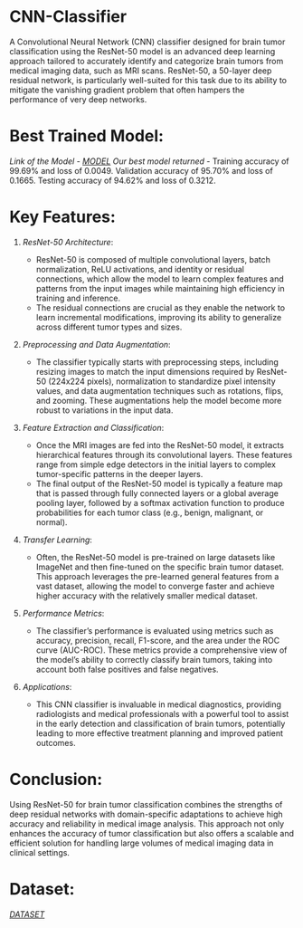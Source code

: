 # CNN-Classifier

A Convolutional Neural Network (CNN) classifier designed for brain tumor classification using the ResNet-50 model is an advanced deep learning approach tailored to accurately identify and categorize brain tumors from medical imaging data, such as MRI scans. ResNet-50, a 50-layer deep residual network, is particularly well-suited for this task due to its ability to mitigate the vanishing gradient problem that often hampers the performance of very deep networks.

# Best Trained Model:

*Link of the Model* - 
[*MODEL*](https://drive.google.com/file/d/1ggAWl4ab4pJQYaHJ6elvtT_ZR0dQzD20/view?usp=drive_link)
*Our best model returned* - 
Training accuracy of 99.69% and loss of 0.0049.
Validation accuracy of 95.70% and loss of 0.1665.
Testing accuracy of 94.62% and loss of 0.3212.


# Key Features:

1. *ResNet-50 Architecture*: 
   - ResNet-50 is composed of multiple convolutional layers, batch normalization, ReLU activations, and identity or residual connections, which allow the model to learn complex features and patterns from the input images while maintaining high efficiency in training and inference.
   - The residual connections are crucial as they enable the network to learn incremental modifications, improving its ability to generalize across different tumor types and sizes.

2. *Preprocessing and Data Augmentation*:
   - The classifier typically starts with preprocessing steps, including resizing images to match the input dimensions required by ResNet-50 (224x224 pixels), normalization to standardize pixel intensity values, and data augmentation techniques such as rotations, flips, and zooming. These augmentations help the model become more robust to variations in the input data.

3. *Feature Extraction and Classification*:
   - Once the MRI images are fed into the ResNet-50 model, it extracts hierarchical features through its convolutional layers. These features range from simple edge detectors in the initial layers to complex tumor-specific patterns in the deeper layers.
   - The final output of the ResNet-50 model is typically a feature map that is passed through fully connected layers or a global average pooling layer, followed by a softmax activation function to produce probabilities for each tumor class (e.g., benign, malignant, or normal).

4. *Transfer Learning*:
   - Often, the ResNet-50 model is pre-trained on large datasets like ImageNet and then fine-tuned on the specific brain tumor dataset. This approach leverages the pre-learned general features from a vast dataset, allowing the model to converge faster and achieve higher accuracy with the relatively smaller medical dataset.

5. *Performance Metrics*:
   - The classifier’s performance is evaluated using metrics such as accuracy, precision, recall, F1-score, and the area under the ROC curve (AUC-ROC). These metrics provide a comprehensive view of the model’s ability to correctly classify brain tumors, taking into account both false positives and false negatives.

6. *Applications*:
   - This CNN classifier is invaluable in medical diagnostics, providing radiologists and medical professionals with a powerful tool to assist in the early detection and classification of brain tumors, potentially leading to more effective treatment planning and improved patient outcomes.

# Conclusion:
Using ResNet-50 for brain tumor classification combines the strengths of deep residual networks with domain-specific adaptations to achieve high accuracy and reliability in medical image analysis. This approach not only enhances the accuracy of tumor classification but also offers a scalable and efficient solution for handling large volumes of medical imaging data in clinical settings.

# Dataset:
[*DATASET*](https://www.kaggle.com/datasets/masoudnickparvar/brain-tumor-mri-dataset)
